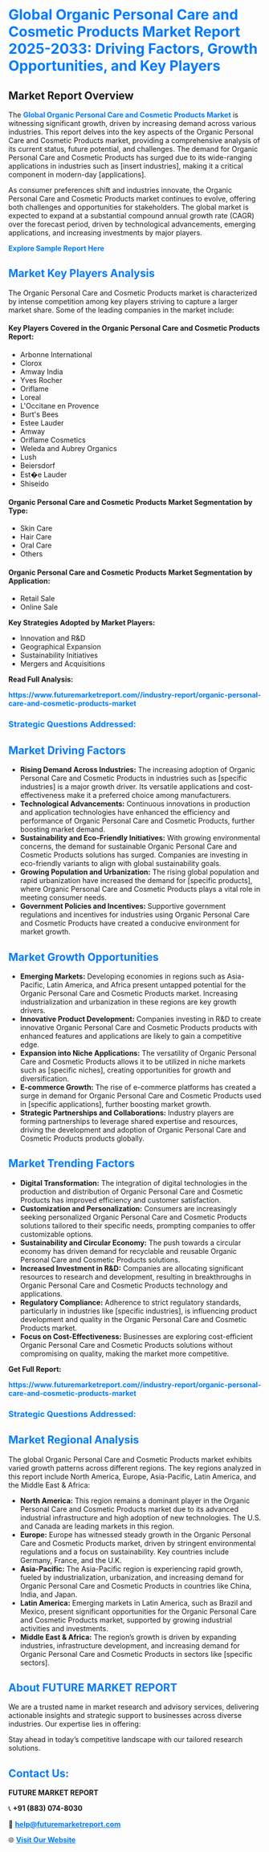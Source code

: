 <h1 style="color: #007BFF;">Global Organic Personal Care and Cosmetic Products Market Report 2025-2033: Driving Factors, Growth Opportunities, and Key Players</h1>

<section id="overview">
<h2>Market Report Overview</h2>
<p>The <a href="https://www.futuremarketreport.com//industry-report/organic-personal-care-and-cosmetic-products-market" style="color: #007BFF; text-decoration: none;"><strong>Global Organic Personal Care and Cosmetic Products Market</strong></a> is witnessing significant growth, driven by increasing demand across various industries. This report delves into the key aspects of the Organic Personal Care and Cosmetic Products market, providing a comprehensive analysis of its current status, future potential, and challenges. The demand for Organic Personal Care and Cosmetic Products has surged due to its wide-ranging applications in industries such as [insert industries], making it a critical component in modern-day [applications].</p>
<p>As consumer preferences shift and industries innovate, the Organic Personal Care and Cosmetic Products market continues to evolve, offering both challenges and opportunities for stakeholders. The global market is expected to expand at a substantial compound annual growth rate (CAGR) over the forecast period, driven by technological advancements, emerging applications, and increasing investments by major players.</p>
</section>

<section id="overview">
<p><a href="https://www.futuremarketreport.com//request-sample/reportId=61483" style="color: #007BFF; text-decoration: none;"><strong>Explore Sample Report Here</strong></a></p>
</section>

<section id="key-players">
<h2 style="color: #007BFF;">Market Key Players Analysis</h2>
<p>The Organic Personal Care and Cosmetic Products market is characterized by intense competition among key players striving to capture a larger market share. Some of the leading companies in the market include:</p>
<h4>Key Players Covered in the Organic Personal Care and Cosmetic Products Report:</h4>
<ul><li>Arbonne International</li><li>Clorox</li><li>Amway India</li><li>Yves Rocher</li><li>Oriflame</li><li>Loreal</li><li>L&#039;Occitane en Provence</li><li>Burt&#039;s Bees</li><li>Estee Lauder</li><li>Amway</li><li>Oriflame Cosmetics</li><li>Weleda and Aubrey Organics</li><li>Lush</li><li>Beiersdorf</li><li>Est�e Lauder</li><li>Shiseido</li></ul>
<h4>Organic Personal Care and Cosmetic Products Market Segmentation by Type:</h4>
<ul><li>Skin Care</li><li>Hair Care</li><li>Oral Care</li><li>Others</li></ul>

<h4>Organic Personal Care and Cosmetic Products Market Segmentation by Application:</h4>
<ul><li>Retail Sale</li><li>Online Sale</li></ul>
<p><strong>Key Strategies Adopted by Market Players:</strong></p>
<ul>
<li>Innovation and R&D</li>
<li>Geographical Expansion</li>
<li>Sustainability Initiatives</li>
<li>Mergers and Acquisitions</li>
</ul>
</section>

<section>
<p><strong>Read Full Analysis: </strong></p><a href="https://www.futuremarketreport.com//industry-report/organic-personal-care-and-cosmetic-products-market" style="color: #007BFF; text-decoration: none;"><strong>https://www.futuremarketreport.com//industry-report/organic-personal-care-and-cosmetic-products-market</strong></a>
<h3 style="color: #007BFF;">Strategic Questions Addressed:</h3>
</section>

<section id="driving-factors">
<h2 style="color: #007BFF;">Market Driving Factors</h2>
<ul>
<li><strong>Rising Demand Across Industries:</strong> The increasing adoption of Organic Personal Care and Cosmetic Products in industries such as [specific industries] is a major growth driver. Its versatile applications and cost-effectiveness make it a preferred choice among manufacturers.</li>
<li><strong>Technological Advancements:</strong> Continuous innovations in production and application technologies have enhanced the efficiency and performance of Organic Personal Care and Cosmetic Products, further boosting market demand.</li>
<li><strong>Sustainability and Eco-Friendly Initiatives:</strong> With growing environmental concerns, the demand for sustainable Organic Personal Care and Cosmetic Products solutions has surged. Companies are investing in eco-friendly variants to align with global sustainability goals.</li>
<li><strong>Growing Population and Urbanization:</strong> The rising global population and rapid urbanization have increased the demand for [specific products], where Organic Personal Care and Cosmetic Products plays a vital role in meeting consumer needs.</li>
<li><strong>Government Policies and Incentives:</strong> Supportive government regulations and incentives for industries using Organic Personal Care and Cosmetic Products have created a conducive environment for market growth.</li>
</ul>
</section>

<section id="growth-opportunities">
<h2 style="color: #007BFF;">Market Growth Opportunities</h2>
<ul>
<li><strong>Emerging Markets:</strong> Developing economies in regions such as Asia-Pacific, Latin America, and Africa present untapped potential for the Organic Personal Care and Cosmetic Products market. Increasing industrialization and urbanization in these regions are key growth drivers.</li>
<li><strong>Innovative Product Development:</strong> Companies investing in R&D to create innovative Organic Personal Care and Cosmetic Products products with enhanced features and applications are likely to gain a competitive edge.</li>
<li><strong>Expansion into Niche Applications:</strong> The versatility of Organic Personal Care and Cosmetic Products allows it to be utilized in niche markets such as [specific niches], creating opportunities for growth and diversification.</li>
<li><strong>E-commerce Growth:</strong> The rise of e-commerce platforms has created a surge in demand for Organic Personal Care and Cosmetic Products used in [specific applications], further boosting market growth.</li>
<li><strong>Strategic Partnerships and Collaborations:</strong> Industry players are forming partnerships to leverage shared expertise and resources, driving the development and adoption of Organic Personal Care and Cosmetic Products products globally.</li>
</ul>
</section>

<section id="trending-factors">
<h2 style="color: #007BFF;">Market Trending Factors</h2>
<ul>
<li><strong>Digital Transformation:</strong> The integration of digital technologies in the production and distribution of Organic Personal Care and Cosmetic Products has improved efficiency and customer satisfaction.</li>
<li><strong>Customization and Personalization:</strong> Consumers are increasingly seeking personalized Organic Personal Care and Cosmetic Products solutions tailored to their specific needs, prompting companies to offer customizable options.</li>
<li><strong>Sustainability and Circular Economy:</strong> The push towards a circular economy has driven demand for recyclable and reusable Organic Personal Care and Cosmetic Products solutions.</li>
<li><strong>Increased Investment in R&D:</strong> Companies are allocating significant resources to research and development, resulting in breakthroughs in Organic Personal Care and Cosmetic Products technology and applications.</li>
<li><strong>Regulatory Compliance:</strong> Adherence to strict regulatory standards, particularly in industries like [specific industries], is influencing product development and quality in the Organic Personal Care and Cosmetic Products market.</li>
<li><strong>Focus on Cost-Effectiveness:</strong> Businesses are exploring cost-efficient Organic Personal Care and Cosmetic Products solutions without compromising on quality, making the market more competitive.</li>
</ul>
</section>

<section>
<p><strong>Get Full Report: </strong></p><a href="https://www.futuremarketreport.com//industry-report/organic-personal-care-and-cosmetic-products-market" style="color: #007BFF; text-decoration: none;"><strong>https://www.futuremarketreport.com//industry-report/organic-personal-care-and-cosmetic-products-market</strong></a>
<h3 style="color: #007BFF;">Strategic Questions Addressed:</h3>
</section>


<section id="regional-analysis">
<h2 style="color: #007BFF;">Market Regional Analysis</h2>
<p>The global Organic Personal Care and Cosmetic Products market exhibits varied growth patterns across different regions. The key regions analyzed in this report include North America, Europe, Asia-Pacific, Latin America, and the Middle East & Africa:</p>
<ul>
<li><strong>North America:</strong> This region remains a dominant player in the Organic Personal Care and Cosmetic Products market due to its advanced industrial infrastructure and high adoption of new technologies. The U.S. and Canada are leading markets in this region.</li>
<li><strong>Europe:</strong> Europe has witnessed steady growth in the Organic Personal Care and Cosmetic Products market, driven by stringent environmental regulations and a focus on sustainability. Key countries include Germany, France, and the U.K.</li>
<li><strong>Asia-Pacific:</strong> The Asia-Pacific region is experiencing rapid growth, fueled by industrialization, urbanization, and increasing demand for Organic Personal Care and Cosmetic Products in countries like China, India, and Japan.</li>
<li><strong>Latin America:</strong> Emerging markets in Latin America, such as Brazil and Mexico, present significant opportunities for the Organic Personal Care and Cosmetic Products market, supported by growing industrial activities and investments.</li>
<li><strong>Middle East & Africa:</strong> The region’s growth is driven by expanding industries, infrastructure development, and increasing demand for Organic Personal Care and Cosmetic Products in sectors like [specific sectors].</li>
</ul>
</section>

<footer>
<h2 style="color: #007BFF;">About FUTURE MARKET REPORT</h2>
<p>We are a trusted name in market research and advisory services, delivering actionable insights and strategic support to businesses across diverse industries. Our expertise lies in offering:</p>

<p>Stay ahead in today’s competitive landscape with our tailored research solutions.</p>

<h2 style="color: #007BFF;">Contact Us:</h2>
<p><strong>FUTURE MARKET REPORT</strong></p>
<p>📞 <strong>+91 (883) 074-8030</strong></p>
<p>📧 <strong><a href="mailto:help@futuremarketreport.com" style="color: #007BFF;">help@futuremarketreport.com</a></strong></p>
<p>🌐 <strong><a href="https://www.futuremarketreport.com/" style="color: #007BFF;">Visit Our Website</a></strong></p>
</footer>